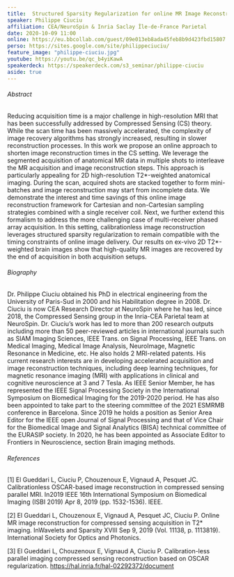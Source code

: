 ```yaml
---
title:  Structured Sparsity Regularization for online MR Image Reconstruction in Accelerated T2* Imaging
speaker: Philippe Ciuciu
affiliation: CEA/NeuroSpin & Inria Saclay Île-de-France Parietal
date: 2020-10-09 11:00
online: https://eu.bbcollab.com/guest/09e013eb8ada45feb8b9d423fbd15807
perso: https://sites.google.com/site/philippeciuciu/
feature_image: "philippe-ciuciu.jpg"
youtube: https://youtu.be/qc_b4yiKawA
speakerdeck: https://speakerdeck.com/s3_seminar/philippe-ciuciu
aside: true
---
```


<div style="text-align:center">
<script async class="speakerdeck-embed" data-id="e489784219f740de9be99e1430d0b59f" data-ratio="1.77966101694915" src="//speakerdeck.com/assets/embed.js"></script>
</div>

###### Abstract
Reducing acquisition time is a major challenge in high-resolution MRI that has
been successfully addressed by Compressed Sensing (CS) theory. While the scan
time has been massively accelerated, the complexity of image recovery algorithms
has strongly increased, resulting in slower reconstruction processes. In this
work we propose an online approach to shorten image reconstruction times in the
CS setting. We leverage the segmented acquisition of anatomical MR data in
multiple shots to interleave the MR acquisition and image reconstruction steps.
This approach is particularly appealing for 2D high-resolution T2\*-weighted
anatomical imaging. During the scan, acquired shots are stacked together to form
mini-batches and image reconstruction may start from incomplete data. We
demonstrate the interest and time savings of this online image reconstruction
framework for Cartesian and non-Cartesian sampling strategies combined with a
single receiver coil. Next, we further extend this formalism to address the more
challenging case of multi-receiver phased array acquisition. In this setting,
calibrationless image reconstruction leverages structured sparsity
regularization to remain compatible with the timing constraints of online image
delivery. Our results on ex-vivo 2D T2\*-weighted brain images show that
high-quality MR images are recovered by the end of acquisition in both
acquisition setups.

###### Biography
Dr. Philippe Ciuciu obtained his PhD in electrical engineering
from the University of Paris-Sud in 2000 and his Habilitation degree in 2008.
Dr. Ciuciu is now CEA Research Director at NeuroSpin where he has led, since
2018, the Compressed Sensing group in the Inria-CEA Parietal team at NeuroSpin.
Dr. Ciuciu’s work has led to more than 200 research outputs including more than
50 peer-reviewed articles in international journals such as SIAM Imaging
Sciences, IEEE Trans. on Signal Processing, IEEE Trans. on Medical Imaging,
Medical Image Analysis, NeuroImage, Magnetic Resonance in Medicine, etc. He also
holds 2 MRI-related patents. His current research interests are in developing
accelerated acquisition and image reconstruction techniques, including deep
learning techniques, for magnetic resonance imaging (MRI) with applications in
clinical and cognitive neuroscience at 3 and 7 Tesla. As IEEE Senior Member, he
has represented the IEEE Signal Processing Society in the International
Symposium on Biomedical Imaging for the 2019-2020 period. He has also been
appointed to take part to the steering committee of the 2021 ESMRMB conference
in Barcelona. Since 2019 he holds a position as Senior Area Editor for the IEEE
open Journal of Signal Processing and that of Vice Chair for the Biomedical
Image and Signal Analytics (BISA) technical committee of the EURASIP society. In
2020, he has been appointed as Associate Editor to Frontiers in Neuroscience,
section Brain imaging methods.

###### References

[1] El Gueddari L, Ciuciu P, Chouzenoux E, Vignaud A, Pesquet JC.
Calibrationless OSCAR-based image reconstruction in compressed sensing parallel
MRI. In2019 IEEE 16th International Symposium on Biomedical Imaging (ISBI 2019)
Apr 8, 2019 (pp. 1532-1536). IEEE.

[2] El Gueddari L, Chouzenoux E, Vignaud A, Pesquet JC, Ciuciu P. Online MR
image reconstruction for compressed sensing acquisition in T2* imaging.
InWavelets and Sparsity XVIII Sep 9, 2019 (Vol. 11138, p. 1113819).
International Society for Optics and Photonics.

[3] El Gueddari L, Chouzenoux E, Vignaud A, Ciuciu P. Calibration-less parallel
imaging compressed sensing reconstruction based on OSCAR regularization.
https://hal.inria.fr/hal-02292372/document
